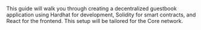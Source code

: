 This guide will walk you through creating a decentralized guestbook application using Hardhat for development, Solidity for smart contracts, and React for the frontend. This setup will be tailored for the Core network.